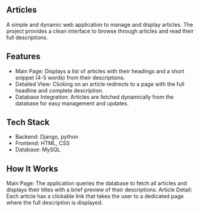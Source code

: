 ## Articles
A simple and dynamic web application to manage and display articles. The project provides a clean interface to browse through articles and read their full descriptions.

## Features
-  Main Page: Displays a list of articles with their headings and a short snippet (4-5 words) from their descriptions.
-  Detailed View: Clicking on an article redirects to a page with the full headline and complete description.
-  Database Integration: Articles are fetched dynamically from the database for easy management and updates.

## Tech Stack
-  Backend: Django, python
-  Frontend: HTML, CSS
-  Database: MySQL

## How It Works
Main Page: The application queries the database to fetch all articles and displays their titles with a brief preview of their descriptions.
Article Detail: Each article has a clickable link that takes the user to a dedicated page where the full description is displayed.
